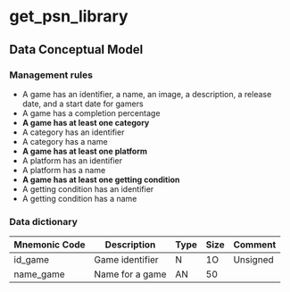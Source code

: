 # get_psn_library

## Data Conceptual Model
### Management rules 
* A game has an identifier, a name, an image, a description, a release date, and a start date for gamers
* A game has a completion percentage
* **A game has at least one category**
* A category has an identifier
* A category has a name
* **A game has at least one platform**
* A platform has an identifier
* A platform has a name
* **A game has at least one getting condition**
* A getting condition has an identifier
* A getting condition has a name

### Data dictionary
| **Mnemonic Code** | **Description** | **Type** | **Size** | **Comment** |
|-------------------|-----------------|----------|----------|-------------|
|id_game            | Game identifier | N        | 1O       | Unsigned    |
|name_game          | Name for a game | AN       | 50       |             |








